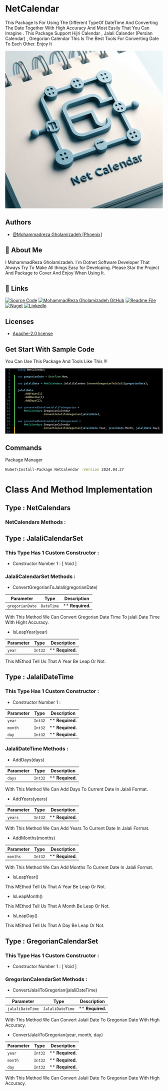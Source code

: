 # NetCalendar
This Package Is For Using The Different TypeOf DateTime And Converting The Date Together With High Accuracy And Most Easily That You Can Imagine . This Package Support Hijri Calendar , Jalali Calander (Persian Calendar) , Gregorian Calendar
This Is The Best Tools For Converting Date To Each Other. Enjoy It

![Logo](https://raw.githubusercontent.com/MohammadRezaGholamizadeh/NetCalendar/main/ReadmeCreator/Files/NetCalendar.png)

## Authors
- [@Mohammadreza Gholamizadeh [Phoenix]](https://github.com/MohammadRezaGholamizadeh)
## 🚀 About Me
I MohammadReza Gholamizadeh. I`m Dotnet Software Developer That Always Try To Make All things Easy for Developing. Please Star the Project And Package to Cover And Enjoy When Using It.

## 🔗 Links
[![Source Code](https://img.shields.io/badge/Source_Code-000?style=for-the-badge&logo=github&logoColor=white)](https://github.com/MohammadRezaGholamizadeh/NetCalendar/tree/main)
[![MohammadReza Gholamizadeh GitHub](https://img.shields.io/badge/MohammadReza_Gholamizadeh_GitHub-000?style=for-the-badge&logo=github&logoColor=white)](https://github.com/MohammadRezaGholamizadeh)
[![Readme File](https://img.shields.io/badge/Readme_File-e23a08?style=for-the-badge&logo=github&logoColor=white)](https://github.com/MohammadRezaGholamizadeh/NetCalendar/blob/main/README.md)
[![Nuget](https://img.shields.io/badge/Nuget-4974a5?style=for-the-badge&logo=nuget&logoColor=white)](https://www.nuget.org/profiles/MohammadrezaGholamizadeh_Phoenix)
[![LinkedIn](https://img.shields.io/badge/LinkedIn-0A66C2?style=for-the-badge&logo=linkedin&logoColor=white)](https://www.linkedin.com/in/mohammadreza-gholamizadeh-b94b1521b/)

## Licenses
* [Apache-2.0 license](https://github.com/MohammadRezaGholamizadeh/NetCalendar/blob/main/LICENSE)

## Get Start With Sample Code
You Can Use This Package And Tools Like This !!!

![Sample](https://raw.githubusercontent.com/MohammadRezaGholamizadeh/NetCalendar/main/ReadmeCreator/Files/Sample.png)

## Commands
Package Manager
```bash
NuGet\Install-Package NetCalendar -Version 2024.04.27
```

# Class And Method Implementation
## Type : NetCalendars
### NetCalendars Methods : 


## Type : JalaliCalendarSet
### This Type Has 1 Custom Constructor : 
* Constructor Number 1 : [ Void ] 
### JalaliCalendarSet Methods : 

* ConvertGregorianToJalali(gregorianDate)

| Parameter | Type     | Description                |
| -------- | ------- | ------------------------- |
| `gregorianDate` | `DateTime` | ** **Required.**                      |

With This Method We Can Convert Gregorian Date Time To jalali Date Time With Hight Accuracy.

* IsLeapYear(year)

| Parameter | Type     | Description                |
| -------- | ------- | ------------------------- |
| `year` | `Int32` | ** **Required.**                      |

 This MEthod Tell Us That A Year Be Leap Or Not.

## Type : JalaliDateTime
### This Type Has 1 Custom Constructor : 
* Constructor Number 1 : 

| Parameter | Type     | Description                |
| -------- | ------- | ------------------------- |
| `year` | `Int32` | ** **Required.**                    |
| `month` | `Int32` | ** **Required.**                    |
| `day` | `Int32` | ** **Required.**                    |

### JalaliDateTime Methods : 

* AddDays(days)

| Parameter | Type     | Description                |
| -------- | ------- | ------------------------- |
| `days` | `Int32` | ** **Required.**                      |

With This Method We Can Add Days To Current Date In Jalali Format.

* AddYears(years)

| Parameter | Type     | Description                |
| -------- | ------- | ------------------------- |
| `years` | `Int32` | ** **Required.**                      |

With This Method We Can Add Years To Current Date In Jalali Format.

* AddMonths(months)

| Parameter | Type     | Description                |
| -------- | ------- | ------------------------- |
| `months` | `Int32` | ** **Required.**                      |

With This Method We Can Add Months To Current Date In Jalali Format.

* IsLeapYear()

 This MEthod Tell Us That A Year Be Leap Or Not.

* IsLeapMonth()

 This MEthod Tell Us That A Month Be Leap Or Not.

* IsLeapDay()

 This MEthod Tell Us That A Day Be Leap Or Not.


## Type : GregorianCalendarSet
### This Type Has 1 Custom Constructor : 
* Constructor Number 1 : [ Void ] 
### GregorianCalendarSet Methods : 

* ConvertJalaliToGregorian(jalaliDateTime)

| Parameter | Type     | Description                |
| -------- | ------- | ------------------------- |
| `jalaliDateTime` | `JalaliDateTime` | ** **Required.**                      |

With This Method We Can Convert Jalali Date To Gregorian Date With High Accuracy.

* ConvertJalaliToGregorian(year, month, day)

| Parameter | Type     | Description                |
| -------- | ------- | ------------------------- |
| `year` | `Int32` | ** **Required.**                      |
| `month` | `Int32` | ** **Required.**                      |
| `day` | `Int32` | ** **Required.**                      |

With This Method We Can Convert Jalali Date To Gregorian Date With High Accuracy.


